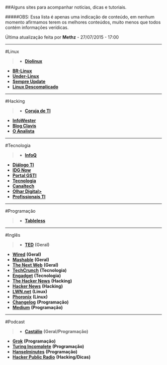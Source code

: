 ##Alguns sites para acompanhar notícias, dicas e tutoriais.  

#####OBS: Essa lista é apenas uma indicação de conteúdo, em nenhum momento afirmamos terem os melhores conteúdos, muito menos que todos contém informações verídicas.  

Última atualização feita por **Methz** - 27/07/2015 - 17:00
- - -
#Linux  

>* [**Diolinux**](http://www.diolinux.com.br/)  
* [**BR-Linux**](http://br-linux.org/)  
* [**Under-Linux**](https://under-linux.org/)  
* [**Sempre Update**](http://sempreupdate.org/)  
* [**Linux Descomplicado**](http://www.linuxdescomplicado.com.br/)  

- - -
#Hacking  
                              
>* [**Coruja de TI**](http://blog.corujadeti.com.br/)  
* [**InfoWester**](http://www.infowester.com/)
* [**Blog Clavis**](http://www.blog.clavis.com.br/)
* [**O Analista**](http://www.oanalista.com.br/)

- - -
#Tecnologia  
       
>* [**InfoQ**](http://www.infoq.com/br/)  
* [**Diálogo TI**](http://dialogoti.intel.com/)  
* [**IDG Now**](http://idgnow.com.br/)  
* [**Portal GSTI**](http://www.portalgsti.com.br/)
* [**Tecnologia**](http://www.tecnologia.com.pt/)      
* [**Canaltech**](http://canaltech.com.br/)  
* [**Olhar Digital>**](http://olhardigital.uol.com.br/)  
* [**Profissionais TI**](http://www.profissionaisti.com.br/)  

- - -
#Programação  

>* [**Tableless**](http://tableless.com.br/)   

- - -
#Inglês  

>* [**TED**](http://www.ted.com/) **(Geral)** 
* [**Wired**](http://www.wired.com/) **(Geral)**  
* [**Mashable**](http://mashable.com/) **(Geral)**  
* [**The Next Web**](http://thenextweb.com/) **(Geral)**
* [**TechCrunch**](http://techcrunch.com/) **(Tecnologia)**  
* [**Engadget**](http://www.engadget.com/)  **(Tecnologia)**
* [**The Hacker News**](http://thehackernews.com/) **(Hacking)**
* [**Hacker News**](https://news.ycombinator.com/news) **(Hacking)**
* [**LWN.net**](http://lwn.net/) **(Linux)**
* [**Phoronix**](http://www.phoronix.com/) **(Linux)**
* [**Changelog**](https://changelog.com/) **(Programação)**
* [**Medium**](https://medium.com/) **(Programação)**

- - -
#Podcast

>* [**Castálio**](http://castalio.info/) **(Geral/Programação)**
* [**Grok**](http://www.grokpodcast.com/) **(Programação)**
* [**Turing Incomplete**](http://turing.cool/) **(Programação)**
* [**Hanselminutes**](http://hanselminutes.com/) **(Programação)**
* [**Hacker Public Radio**](http://hackerpublicradio.org/) **(Hacking/Dicas)**

